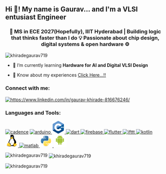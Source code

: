 <h2 align="left">Hi 👋! My name is Gaurav... and I'm a VLSI entusiast Engineer </h2>

<h3 align="center">🧠  MS in ECE 2027(Hopefully), IIIT Hyderabad | Building logic that thinks faster than I do 💡 Passionate about chip design, digital systems & open hardware ⚙️ </h3>

<p align="left"> <img src="https://komarev.com/ghpvc/?username=khiradegaurav719&label=Profile%20views&color=0e75b6&style=flat" alt="khiradegaurav719" /> </p>

<!-- <p align="left"> <a href="https://github.com/ryo-ma/github-profile-trophy"><img src="https://github-profile-trophy.vercel.app/?username=khiradegaurav719" alt="khiradegaurav719" /></a> --> </p> 

- 🌱 I’m currently learning **Hardware for AI and Digital VLSI Design**
 
- 📄 Know about my experiences [Click Here...!!](https://drive.google.com/file/d/1nCNemtGX-pYwKznbdhRoZ0-9JZg1DaDE/view?usp=sharing)

<h3 align="left">Connect with me:</h3>
<p align="left">
<a href="https://linkedin.com/in/https://www.linkedin.com/in/gaurav-khirade-816676246/" target="blank"><img align="center" src="https://raw.githubusercontent.com/rahuldkjain/github-profile-readme-generator/master/src/images/icons/Social/linked-in-alt.svg" alt="https://www.linkedin.com/in/gaurav-khirade-816676246/" height="30" width="40" /></a>
</p>

<h3 align="left">Languages and Tools:</h3>
<p align="left"> <a href="https://www.cadence.com/" target="_blank" rel="noreferrer"> <img src="https://logowik.com/content/uploads/images/cadence2352.logowik.com.webp" alt="cadence" width="40" height="40"/></a> <a href="https://www.arduino.cc/" target="_blank" rel="noreferrer"> <img src="https://cdn.worldvectorlogo.com/logos/arduino-1.svg" alt="arduino" width="40" height="40"/> </a> <a href="https://www.w3schools.com/cpp/" target="_blank" rel="noreferrer"> <img src="https://raw.githubusercontent.com/devicons/devicon/master/icons/cplusplus/cplusplus-original.svg" alt="cplusplus" width="40" height="40"/> </a> <a href="https://dart.dev" target="_blank" rel="noreferrer"> <img src="https://www.vectorlogo.zone/logos/dartlang/dartlang-icon.svg" alt="dart" width="40" height="40"/> </a> <a href="https://firebase.google.com/" target="_blank" rel="noreferrer"> <img src="https://www.vectorlogo.zone/logos/firebase/firebase-icon.svg" alt="firebase" width="40" height="40"/> </a> <a href="https://flutter.dev" target="_blank" rel="noreferrer"> <img src="https://www.vectorlogo.zone/logos/flutterio/flutterio-icon.svg" alt="flutter" width="40" height="40"/> </a> <a href="https://ifttt.com/" target="_blank" rel="noreferrer"> <img src="https://www.vectorlogo.zone/logos/ifttt/ifttt-ar21.svg" alt="ifttt" width="40" height="40"/> </a> <a href="https://kotlinlang.org" target="_blank" rel="noreferrer"> <img src="https://www.vectorlogo.zone/logos/kotlinlang/kotlinlang-icon.svg" alt="kotlin" width="40" height="40"/> </a> <a href="https://www.linux.org/" target="_blank" rel="noreferrer"> <img src="https://raw.githubusercontent.com/devicons/devicon/master/icons/linux/linux-original.svg" alt="linux" width="40" height="40"/> </a> <a href="https://www.mathworks.com/" target="_blank" rel="noreferrer"> <img src="https://upload.wikimedia.org/wikipedia/commons/2/21/Matlab_Logo.png" alt="matlab" width="40" height="40"/> </a> <a href="https://www.python.org" target="_blank" rel="noreferrer"> <img src="https://raw.githubusercontent.com/devicons/devicon/master/icons/python/python-original.svg" alt="python" width="40" height="40"/> </a><a href="https://developer.android.com" target="_blank" rel="noreferrer"> <img src="https://raw.githubusercontent.com/devicons/devicon/master/icons/android/android-original-wordmark.svg" alt="android" width="40" height="40"/> </a> </p>

<p><img align="left" src="https://github-readme-stats.vercel.app/api/top-langs?username=khiradegaurav719&show_icons=true&locale=en&layout=compact" alt="khiradegaurav719" /></p>

<p>&nbsp;<img align="center" src="https://github-readme-stats.vercel.app/api?username=khiradegaurav719&show_icons=true&locale=en" alt="khiradegaurav719" /></p>

<p><img align="center" src="https://github-readme-streak-stats.herokuapp.com/?user=khiradegaurav719&" alt="khiradegaurav719" /></p>
